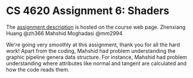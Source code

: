 # CS 4620 Assignment 6: Shaders

The [assignment description](http://www.cs.cornell.edu/courses/cs4620/2020fa/assignments/shader.html) is hosted on the course web page.
Zhenxiang Huang @zh366
Mahshid Moghadasi @mm2994

We're going very smoothly at this assignment, thank you for all the hard work!
Apart from the coding, Mahshid had problem understanding the graphic pipeline genera data structure.
For instance, Mahshid had problem understanding where attributes like normal and tangent are calculated and how the code reads them.

